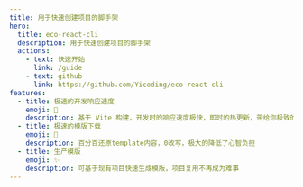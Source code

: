 ```yaml
---
title: 用于快速创建项目的脚手架
hero:
  title: eco-react-cli
  description: 用于快速创建项目的脚手架
  actions:
    - text: 快速开始
      link: /guide
    - text: github
      link: https://github.com/Yicoding/eco-react-cli
features:
  - title: 极速的开发响应速度
    emoji: 🚀
    description: 基于 Vite 构建，开发时的响应速度极快，即时的热更新，带给你极致的开发体验。
  - title: 极速的模版下载
    emoji: 🎨
    description: 百分百还原template内容，0改写，极大的降低了心智负担
  - title: 生产模版
    emoji: ✨
    description: 可基于现有项目快速生成模版，项目复用不再成为难事
---
```

